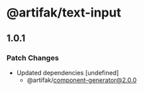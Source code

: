 # @artifak/text-input

## 1.0.1
### Patch Changes

- Updated dependencies [undefined]
  - @artifak/component-generator@2.0.0
